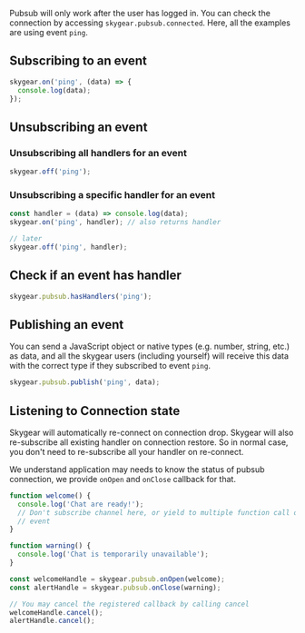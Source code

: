 Pubsub will only work after the user has logged in. You can check the connection
by accessing `skygear.pubsub.connected`. Here, all the examples are using event
`ping`.

## Subscribing to an event

``` javascript
skygear.on('ping', (data) => {
  console.log(data);
});
```

## Unsubscribing an event

### Unsubscribing all handlers for an event

``` javascript
skygear.off('ping');
```

### Unsubscribing a specific handler for an event

``` javascript
const handler = (data) => console.log(data);
skygear.on('ping', handler); // also returns handler

// later
skygear.off('ping', handler);
```

## Check if an event has handler

``` javascript
skygear.pubsub.hasHandlers('ping');
```

## Publishing an event

You can send a JavaScript object or native types (e.g. number, string, etc.) as
data, and all the skygear users (including yourself) will receive this data
with the correct type if they subscribed to event `ping`.

``` javascript
skygear.pubsub.publish('ping', data);
```

## Listening to Connection state

Skygear will automatically re-connect on connection drop. Skygear will also 
re-subscribe all existing handler on connection restore. So in normal case,
you don't need to re-subscribe all your handler on re-connect.

We understand application may needs to know the status of pubsub connection, we
provide `onOpen` and `onClose` callback for that.


``` javascript
function welcome() {
  console.log('Chat are ready!');
  // Don't subscribe channel here, or yield to multiple function call on same
  // event
}

function warning() {
  console.log('Chat is temporarily unavailable');
}

const welcomeHandle = skygear.pubsub.onOpen(welcome);
const alertHandle = skygear.pubsub.onClose(warning);

// You may cancel the registered callback by calling cancel
welcomeHandle.cancel();
alertHandle.cancel();
```
